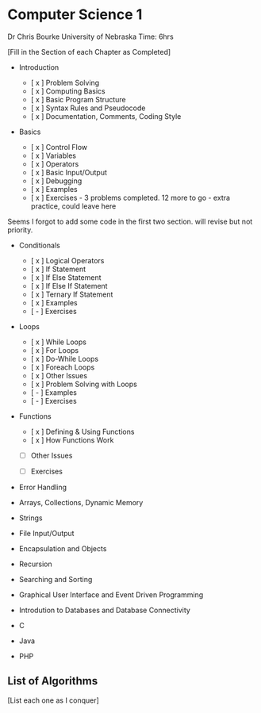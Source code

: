 # Computer Science 1
Dr Chris Bourke
University of Nebraska
Time: 6hrs

<!-- 

# Chapter
# Section 
## SubSection
### Topic
- Key information to remember || some old places may use * ..content

-- each subsection should be its own jupyter box with containing subtopics

-->

[Fill in the Section of each Chapter as Completed]
<!-- Each Chapter should be one Big Notebook each -->
- Introduction
    - [ x ] Problem Solving
    - [ x ] Computing Basics
    - [ x ] Basic Program Structure
    - [ x ] Syntax Rules and Pseudocode
    - [ x ] Documentation, Comments, Coding Style
    
- Basics
    - [ x ] Control Flow
    - [ x ] Variables
    - [ x ] Operators
    - [ x ] Basic Input/Output
    - [ x ] Debugging
    - [ x ] Examples 
    - [ x ] Exercises
            - 3 problems completed. 12 more to go
            - extra practice, could leave here

Seems I forgot to add some code in the first two section. 
will revise but not priority.

- Conditionals
    - [ x ] Logical Operators
    - [ x ] If Statement
    - [ x ] If Else Statement
    - [ x ] If Else If Statement
    - [ x ] Ternary If Statement
    - [ x ] Examples
    - [ - ] Exercises
    
- Loops
    - [ x ] While Loops
    - [ x ] For Loops
    - [ x ] Do-While Loops
    - [ x ] Foreach Loops
    - [ x ] Other Issues
    - [ x ] Problem Solving with Loops
    - [ - ] Examples
    - [ - ] Exercises
    <!-- why 34 exercies? -->
    <!-- definetely need more coding exercises but not from this book right now. reading is tremendous enough -->

- Functions
    - [ x ] Defining & Using Functions
    - [ x ] How Functions Work
    - [  ] Other Issues
    - [  ] Exercises



- Error Handling
- Arrays, Collections, Dynamic Memory
- Strings
- File Input/Output
- Encapsulation and Objects
- Recursion
- Searching and Sorting
- Graphical User Interface and Event Driven Programming
- Introdution to Databases and Database Connectivity

- C
- Java
- PHP

## List of Algorithms

[List each one as I conquer]
